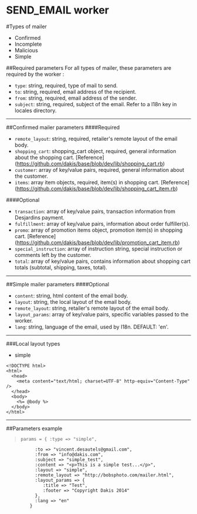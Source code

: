 SEND_EMAIL worker
======
#Types of mailer
*  Confirmed
*  Incomplete
*  Malicious
*  Simple

##Required parameters
For all types of mailer, these parameters are required by the worker :
* `type`: string, required, type of mail to send.
* `to`: string, required, email address of the recipient.
* `from`: string, required, email address of the sender.
* `subject`: string, required, subject of the email. Refer to a I18n key in locales directory.

-----------
##Confirmed mailer parameters
####Required
* `remote_layout`: string, required, retailer's remote layout of the email body.
* `shopping_cart`: shopping_cart object, required, general information about the shopping cart. [Reference] (https://github.com/dakis/base/blob/dev/lib/shopping_cart.rb)
* `customer`: array of key/value pairs, required, general information about the customer.
* `items`: array item objects, required, item(s) in shopping cart. [Reference] (https://github.com/dakis/base/blob/dev/lib/shopping_cart_item.rb)

####Optional
* `transaction`: array of key/value pairs, transaction information from Desjardins payment.
* `fulfillment`: array of key/value pairs, information about order fulfiller(s).
* `promo`: array of promotion items object, promotion item(s) in shopping cart. [Reference] (https://github.com/dakis/base/blob/dev/lib/promotion_cart_item.rb)
* `special_instruction`: array of instruction string, special instruction or comments left by the customer.
* `total`: array of key/value pairs, contains information about shopping cart totals (subtotal, shipping, taxes, total).

-----------
##Simple mailer parameters
####Optional
* `content`: string, html content of the email body.
* `layout`: string, the local layout of the email body.
* `remote_layout`: string, retailer's remote layout of the email body.
* `layout_params`: array of key/value pairs, specific variables passed to the worker.
* `lang`: string, language of the email, used by I18n. DEFAULT: 'en'.

-----------
###Local layout types
* simple

>     
```
<!DOCTYPE html>
<html>
  <head>
    <meta content="text/html; charset=UTF-8" http-equiv="Content-Type" />
  </head>
  <body>
    <%= @body %>
  </body>
</html>
```

-----------
##Parameters example
>     params = { :type => "simple",
               :to => "vincent.desautels@gmail.com",
               :from => "info@dakis.com",
               :subject => "simple_test",
               :content => "<p>This is a simple test...</p>",
               :layout => "simple",
               :remote_layout => "http://bobsphoto.com/mailer.html",
               :layout_params => {
                  :title => "Test",
                  :footer => "Copyright Dakis 2014"
               },
               :lang => "en"
             }

